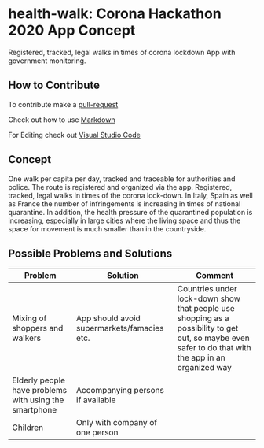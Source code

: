 # health-walk: Corona Hackathon 2020 App Concept

Registered, tracked, legal walks in times of corona lockdown
App with government monitoring.

## How to Contribute 

To contribute make a [pull-request](https://help.github.com/en/github/collaborating-with-issues-and-pull-requests/creating-a-pull-request)

Check out how to use [Markdown](https://guides.github.com/features/mastering-markdown/)

For Editing check out [Visual Studio Code](https://code.visualstudio.com/)

## Concept

One walk per capita per day, tracked and traceable for authorities and police. The route is registered and organized via the app. Registered, tracked, legal walks in times of the corona lock-down. In Italy, Spain as well as France the number of infringements is increasing in times of national quarantine. In addition, the health pressure of the quarantined population is increasing, especially in large cities where the living space and thus the space for movement is much smaller than in the countryside.

## Possible Problems and Solutions

|  Problem | Solution  | Comment  |  
|---|---|---|
|  Mixing of shoppers and walkers | App should avoid supermarkets/famacies etc.  | Countries under lock-down show that people use shopping as a possibility to get out, so maybe even safer to do that with the app in an organized way  |
|  Elderly people have problems with using the smartphone |  Accompanying persons if available |   |
|  Children | Only with company of one person  |   |  




